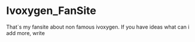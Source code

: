 # Ivoxygen_FanSite
That`s my fansite about non famous ivoxygen. If you have ideas what can i add more, write

